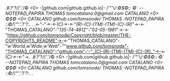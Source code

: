 .#.?'?//'.'/© <0> -|github.com|github.github.io|- /'"*'\\/:©$©::
©` --NOTEPAD_PAPIRA THOMAS tomcatalano.0@gmail.com CATALANO <0> ©$© <0> CATALANO github.com/tomsnode/ THOMAS -NOTEPAD_PAPIRA ::$©$/\\'*"'\.'.\?'?:. .
.<-"-"->-<-(C)->-<-"_(R)-(C)-(TM)-(TM)-(C)-(R)_"->-<-"THOMAS_CATALANO"-"_135-74-4812_"-"_02-05-1981_"->-<-"https://github.com/tomsnode/Copyright/blob/master/THE-COPYRIGHTS_README"->-<-"THOMAS_CATALANO"-"_w'World,w'Wide,w'Web_"-""www.github.com/tomsnode"-"THOMAS_CATALANO"-"github.com"-'-"_(C)-(R)-(TM)-(TM)-(C)-(R)_"->-<-(C)->-<-"->. 
.#.?'?//'.'/© <0> -|github.com|github.github.io|- /'"*'\\/:©$©::
©` --NOTEPAD_PAPIRA THOMAS tomcatalano.0@gmail.com CATALANO <0> ©$© <0> CATALANO github.com/tomsnode/ THOMAS -NOTEPAD_PAPIRA ::$©$/\\'*"'\.'.\?'?:. .




